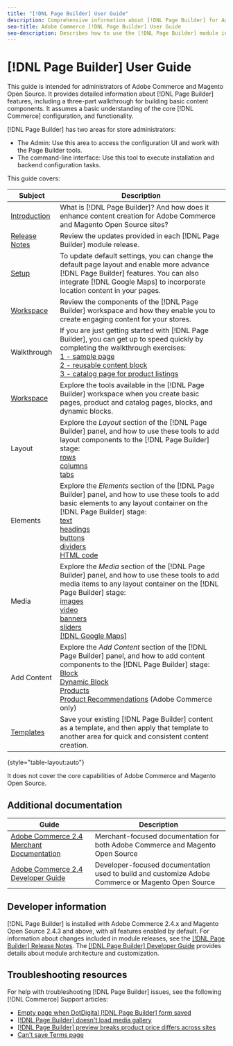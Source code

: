 ```yaml
---
title: "[!DNL Page Builder] User Guide"
description: Comprehensive information about [!DNL Page Builder] for Adobe Commerce and Magento Open Source administrators.
seo-title: Adobe Commerce [!DNL Page Builder] User Guide
seo-description: Describes how to use the [!DNL Page Builder] module in Adobe Commerce or Magento Open Source.
---
```

# [!DNL Page Builder] User Guide

This guide is intended for administrators of Adobe Commerce and Magento Open Source. It provides detailed information about [!DNL Page Builder] features, including a three-part walkthrough for building basic content components. It assumes a basic understanding of the core [!DNL Commerce] configuration, and functionality.

[!DNL Page Builder] has two areas for store administrators:

- The Admin: Use this area to access the configuration UI and work with the Page Builder tools.
- The command-line interface: Use this tool to execute installation and backend configuration tasks.

This guide covers:

| Subject | Description |
| ------- | ----------- |
| [Introduction](introduction.md) | What is [!DNL Page Builder]? And how does it enhance content creation for Adobe Commerce and Magento Open Source sites?|
| [Release Notes](release-notes.md) | Review the updates provided in each [!DNL Page Builder] module release. |
| [Setup](setup.md) | To update default settings, you can change the default page layout and enable more advance [!DNL Page Builder] features. You can also integrate [!DNL Google Maps] to incorporate location content in your pages. |
| [Workspace](workspace.md) | Review the components of the [!DNL Page Builder] workspace and how they enable you to create engaging content for your stores. |
| Walkthrough | If you are just getting started with [!DNL Page Builder], you can get up to speed quickly by completing the walkthrough exercises:<br>[1 - sample page](1-simple-page.md)<br>[2 - reusable content block](2-blocks.md)<br>[3 - catalog page for product listings](3-catalog-content.md) |
| [Workspace](workspace.md) | Explore the tools available in the [!DNL Page Builder] workspace when you create basic pages, product and catalog pages, blocks, and dynamic blocks.|
| Layout | Explore the _Layout_ section of the [!DNL Page Builder] panel, and how to use these tools to add layout components to the [!DNL Page Builder] stage: <br>[rows](row.md)<br>[columns](column.md)<br>[tabs](tabs.md) |
| Elements | Explore the _Elements_ section of the [!DNL Page Builder] panel, and how to use these tools to add basic elements to any layout container on the [!DNL Page Builder] stage: <br>[text](text.md)<br>[headings](heading.md)<br>[buttons](buttons.md)<br>[dividers](divider.md)<br>[HTML code](html-code.md) |
| Media | Explore the _Media_ section of the [!DNL Page Builder] panel, and how to use these tools to add media items to any layout container on the [!DNL Page Builder] stage: <br>[images](image.md)<br>[video](video.md)<br>[banners](banner.md)<br>[sliders](slider.md)<br>[[!DNL Google Maps]](map.md) |
| Add Content | Explore the _Add Content_ section of the [!DNL Page Builder] panel, and how to add content components to the [!DNL Page Builder] stage: <br>[Block](block.md)<br>[Dynamic Block](dynamic-block.md)<br>[Products](products.md)<br>[Product Recommendations](recommendations.md) (Adobe Commerce only) |
| [Templates](templates.md) | Save your existing [!DNL Page Builder] content as a template, and then apply that template to another area for quick and consistent content creation. |

{style="table-layout:auto"}

It does not cover the core capabilities of Adobe Commerce and Magento Open Source.

## Additional documentation

| Guide | Description |
|------ | ----------- |
| [Adobe Commerce 2.4 Merchant Documentation](https://experienceleague.adobe.com/docs/commerce-admin/user-guides/home.html) | Merchant-focused documentation for both Adobe Commerce and Magento Open Source |
| [Adobe Commerce 2.4 Developer Guide](https://devdocs.magento.com/) | Developer-focused documentation used to build and customize Adobe Commerce or Magento Open Source |

## Developer information

[!DNL Page Builder] is installed with Adobe Commerce 2.4.x and Magento Open Source 2.4.3 and above, with all features enabled by default. For information about changes included in module releases, see the [[!DNL Page Builder] Release Notes](release-notes.md). The [[!DNL Page Builder] Developer Guide](https://devdocs.magento.com/page-builder/docs/index.html) provides details about module architecture and customization.

## Troubleshooting resources

For help with troubleshooting [!DNL Page Builder] issues, see the following [!DNL Commerce] Support articles:

- [Empty page when DotDigital [!DNL Page Builder] form saved](https://support.magento.com/hc/en-us/articles/360049819092)
- [[!DNL Page Builder] doesn't load media gallery](https://support.magento.com/hc/en-us/articles/360052440732)
- [[!DNL Page Builder] preview breaks product price differs across sites](https://support.magento.com/hc/en-us/articles/360057028631)
- [Can't save Terms page](https://support.magento.com/hc/en-us/articles/360058590612)
